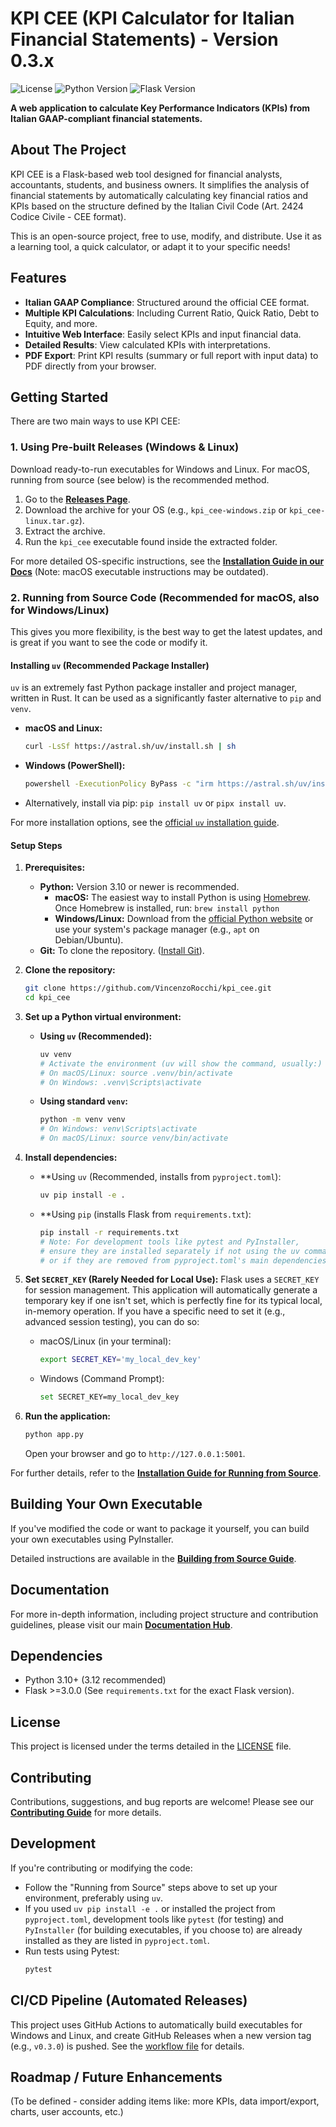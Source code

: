 # KPI CEE (KPI Calculator for Italian Financial Statements) - Version 0.3.x

<!-- Badges: License, Python Version, Flask Version -->
![License](https://img.shields.io/github/license/VincenzoRocchi/kpi_cee)
![Python Version](https://img.shields.io/badge/python-3.12-blue)
![Flask Version](https://img.shields.io/badge/flask-3.1.0-blue)

**A web application to calculate Key Performance Indicators (KPIs) from Italian GAAP-compliant financial statements.**

## About The Project

KPI CEE is a Flask-based web tool designed for financial analysts, accountants, students, and business owners. It simplifies the analysis of financial statements by automatically calculating key financial ratios and KPIs based on the structure defined by the Italian Civil Code (Art. 2424 Codice Civile - CEE format).

This is an open-source project, free to use, modify, and distribute. Use it as a learning tool, a quick calculator, or adapt it to your specific needs!

## Features

- **Italian GAAP Compliance**: Structured around the official CEE format.
- **Multiple KPI Calculations**: Including Current Ratio, Quick Ratio, Debt to Equity, and more.
- **Intuitive Web Interface**: Easily select KPIs and input financial data.
- **Detailed Results**: View calculated KPIs with interpretations.
- **PDF Export**: Print KPI results (summary or full report with input data) to PDF directly from your browser.

## Getting Started

There are two main ways to use KPI CEE:

### 1. Using Pre-built Releases (Windows & Linux)

Download ready-to-run executables for Windows and Linux. For macOS, running from source (see below) is the recommended method.

1.  Go to the **[Releases Page](https://github.com/VincenzoRocchi/kpi_cee/releases)**.
2.  Download the archive for your OS (e.g., `kpi_cee-windows.zip` or `kpi_cee-linux.tar.gz`).
3.  Extract the archive.
4.  Run the `kpi_cee` executable found inside the extracted folder.

For more detailed OS-specific instructions, see the **[Installation Guide in our Docs](./docs/01_installation.md)** (Note: macOS executable instructions may be outdated).

### 2. Running from Source Code (Recommended for macOS, also for Windows/Linux)

This gives you more flexibility, is the best way to get the latest updates, and is great if you want to see the code or modify it.

#### Installing `uv` (Recommended Package Installer)

`uv` is an extremely fast Python package installer and project manager, written in Rust. It can be used as a significantly faster alternative to `pip` and `venv`.

*   **macOS and Linux:**
    ```bash
    curl -LsSf https://astral.sh/uv/install.sh | sh
    ```
*   **Windows (PowerShell):**
    ```bash
    powershell -ExecutionPolicy ByPass -c "irm https://astral.sh/uv/install.ps1 | iex"
    ```
*   Alternatively, install via pip: `pip install uv` or `pipx install uv`.

For more installation options, see the [official `uv` installation guide](https://docs.astral.sh/uv/getting-started/installation/).

#### Setup Steps

1.  **Prerequisites:**
    *   **Python:** Version 3.10 or newer is recommended.
        *   **macOS:** The easiest way to install Python is using [Homebrew](https://brew.sh/). Once Homebrew is installed, run: `brew install python`
        *   **Windows/Linux:** Download from the [official Python website](https://www.python.org/downloads/) or use your system's package manager (e.g., `apt` on Debian/Ubuntu).
    *   **Git:** To clone the repository. ([Install Git](https://git-scm.com/book/en/v2/Getting-Started-Installing-Git)).

2.  **Clone the repository:**
    ```bash
    git clone https://github.com/VincenzoRocchi/kpi_cee.git
    cd kpi_cee
    ```

3.  **Set up a Python virtual environment:**
    *   **Using `uv` (Recommended):**
        ```bash
        uv venv
        # Activate the environment (uv will show the command, usually:)
        # On macOS/Linux: source .venv/bin/activate
        # On Windows: .venv\Scripts\activate
        ```
    *   **Using standard `venv`:**
        ```bash
        python -m venv venv
        # On Windows: venv\Scripts\activate
        # On macOS/Linux: source venv/bin/activate
        ```

4.  **Install dependencies:**
    *   **Using `uv` (Recommended, installs from `pyproject.toml`):
        ```bash
        uv pip install -e .
        ```
    *   **Using `pip` (installs Flask from `requirements.txt`):
        ```bash
        pip install -r requirements.txt 
        # Note: For development tools like pytest and PyInstaller, 
        # ensure they are installed separately if not using the uv command above,
        # or if they are removed from pyproject.toml's main dependencies in the future.
        ```

5.  **Set `SECRET_KEY` (Rarely Needed for Local Use):**
    Flask uses a `SECRET_KEY` for session management. This application will automatically generate a temporary key if one isn't set, which is perfectly fine for its typical local, in-memory operation. If you have a specific need to set it (e.g., advanced session testing), you can do so:
    *   macOS/Linux (in your terminal):
        ```bash
        export SECRET_KEY='my_local_dev_key'
        ```
    *   Windows (Command Prompt):
        ```bash
        set SECRET_KEY=my_local_dev_key
        ```

6.  **Run the application:**
    ```bash
    python app.py
    ```
    Open your browser and go to `http://127.0.0.1:5001`.

For further details, refer to the **[Installation Guide for Running from Source](./docs/01_installation.md#option-2-running-from-source-code)**.

## Building Your Own Executable

If you've modified the code or want to package it yourself, you can build your own executables using PyInstaller.

Detailed instructions are available in the **[Building from Source Guide](./docs/02_building_from_source.md)**.

## Documentation

For more in-depth information, including project structure and contribution guidelines, please visit our main **[Documentation Hub](./docs/README.md)**.

## Dependencies

- Python 3.10+ (3.12 recommended)
- Flask >=3.0.0
(See `requirements.txt` for the exact Flask version).

## License

This project is licensed under the terms detailed in the [LICENSE](./LICENSE) file.

## Contributing

Contributions, suggestions, and bug reports are welcome! Please see our **[Contributing Guide](./docs/04_contributing.md)** for more details.

## Development

If you're contributing or modifying the code:

*   Follow the "Running from Source" steps above to set up your environment, preferably using `uv`.
*   If you used `uv pip install -e .` or installed the project from `pyproject.toml`, development tools like `pytest` (for testing) and `PyInstaller` (for building executables, if you choose to) are already installed as they are listed in `pyproject.toml`.
*   Run tests using Pytest:
    ```bash
    pytest
    ```

## CI/CD Pipeline (Automated Releases)

This project uses GitHub Actions to automatically build executables for Windows and Linux, and create GitHub Releases when a new version tag (e.g., `v0.3.0`) is pushed. See the [workflow file](./.github/workflows/release.yml) for details.

## Roadmap / Future Enhancements

(To be defined - consider adding items like: more KPIs, data import/export, charts, user accounts, etc.)
